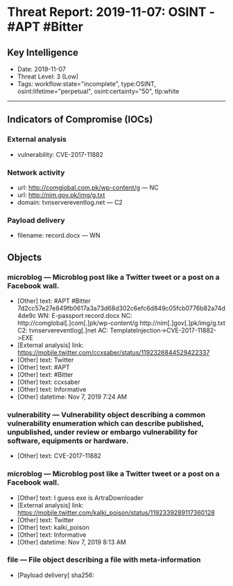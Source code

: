 # Threat Report: 2019-11-07: OSINT - #APT #Bitter


## Key Intelligence
* Date: 2019-11-07
* Threat Level: 3 (Low)
* Tags: workflow:state="incomplete", type:OSINT, osint:lifetime="perpetual", osint:certainty="50", tlp:white

---

## Indicators of Compromise (IOCs)
### External analysis
* vulnerability: CVE-2017-11882

### Network activity
* url: http://comglobal.com.pk/wp-content/g — NC
* url: http://nim.gov.pk/img/g.txt
* domain: tvnservereventlog.net — C2

### Payload delivery
* filename: record.docx — WN

## Objects
### microblog — Microblog post like a Twitter tweet or a post on a Facebook wall.
* [Other] text: #APT #Bitter
7d2cc57e27e849fb0617a3a73d68d302c6efc6d849c05fcb0776b82a74d4de9c
WN: E-passport record.docx
NC: http://comglobal[.]com[.]pk/wp-content/g
http://nim[.]gov[.]pk/img/g.txt
C2: tvnservereventlog[.]net
AC: TemplateInjection->CVE-2017-11882->EXE
* [External analysis] link: https://mobile.twitter.com/ccxsaber/status/1192326844529422337
* [Other] text: Twitter
* [Other] text: #APT
* [Other] text: #Bitter
* [Other] text: ccxsaber
* [Other] text: Informative
* [Other] datetime: Nov 7, 2019 7:24 AM

### vulnerability — Vulnerability object describing a common vulnerability enumeration which can describe published, unpublished, under review or embargo vulnerability for software, equipments or hardware.
* [Other] text: CVE-2017-11882

### microblog — Microblog post like a Twitter tweet or a post on a Facebook wall.
* [Other] text: I guess exe is ArtraDownloader
* [External analysis] link: https://mobile.twitter.com/kalki_poison/status/1192339289117360128
* [Other] text: Twitter
* [Other] text: kalki_poison
* [Other] text: Informative
* [Other] datetime: Nov 7, 2019 8:13 AM

### file — File object describing a file with meta-information
* [Payload delivery] sha256: <sha256>
